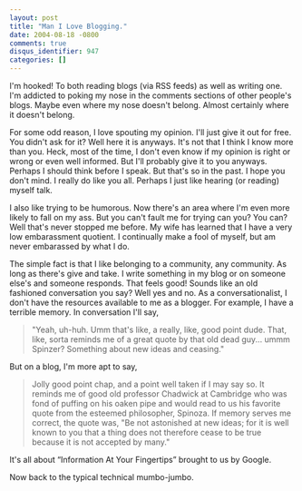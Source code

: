 ```yaml
---
layout: post
title: "Man I Love Blogging."
date: 2004-08-18 -0800
comments: true
disqus_identifier: 947
categories: []
---
```

I'm hooked! To both reading blogs (via RSS feeds) as well as writing
one. I'm addicted to poking my nose in the comments sections of other
people's blogs. Maybe even where my nose doesn't belong. Almost
certainly where it doesn't belong.

For some odd reason, I love spouting my opinion. I'll just give it out
for free. You didn't ask for it? Well here it is anyways. It's not that
I think I know more than you. Heck, most of the time, I don't even know
if my opinion is right or wrong or even well informed. But I'll probably
give it to you anyways. Perhaps I should think before I speak. But
that's so in the past. I hope you don't mind. I really do like you all.
Perhaps I just like hearing (or reading) myself talk.

I also like trying to be humorous. Now there's an area where I'm even
more likely to fall on my ass. But you can't fault me for trying can
you? You can? Well that's never stopped me before. My wife has learned
that I have a very low embarassment quotient. I continually make a fool
of myself, but am never embarassed by what I do.

The simple fact is that I like belonging to a community, any community.
As long as there's give and take. I write something in my blog or on
someone else's and someone responds. That feels good! Sounds like an old
fashioned conversation you say? Well yes and no. As a conversationalist,
I don't have the resources available to me as a blogger. For example, I
have a terrible memory. In conversation I'll say,

> "Yeah, uh-huh. Umm that's like, a really, like, good point dude. That,
> like, sorta reminds me of a great quote by that old dead guy... ummm
> Spinzer? Something about new ideas and ceasing."

But on a blog, I'm more apt to say,

> Jolly good point chap, and a point well taken if I may say so. It
> reminds me of good old professor Chadwick at Cambridge who was fond of
> puffing on his oaken pipe and would read to us his favorite quote from
> the esteemed philosopher, Spinoza. If memory serves me correct, the
> quote was, "Be not astonished at new ideas; for it is well known to
> you that a thing does not therefore cease to be true because it is not
> accepted by many."

It's all about “Information At Your Fingertips” brought to us by Google.

Now back to the typical technical mumbo-jumbo.

